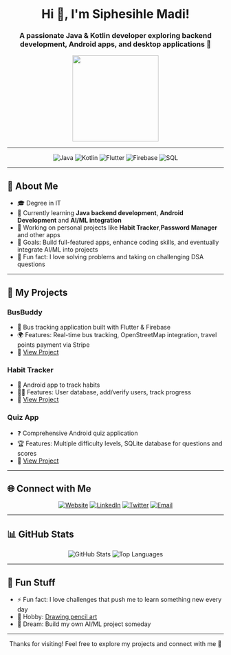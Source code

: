 <!-- ================== HEADER ================== -->
<h1 align="center">Hi 👋, I'm Siphesihle Madi!</h1>
<h3 align="center">A passionate Java & Kotlin developer exploring backend development, Android apps, and desktop applications 🚀</h3>

<p align="center">
  <img src="https://media.giphy.com/media/26ufdipQqU2lhNA4g/giphy.gif" width="200"/>
</p>

---

<!-- ================== BADGES ================== -->
<p align="center">
  <img alt="Java" src="https://img.shields.io/badge/Java-ED8B00?style=for-the-badge&logo=java&logoColor=white">
  <img alt="Kotlin" src="https://img.shields.io/badge/Kotlin-7F52FF?style=for-the-badge&logo=kotlin&logoColor=white">
  <img alt="Flutter" src="https://img.shields.io/badge/Flutter-02569B?style=for-the-badge&logo=flutter&logoColor=white">
  <img alt="Firebase" src="https://img.shields.io/badge/Firebase-FFCA28?style=for-the-badge&logo=firebase&logoColor=black">
  <img alt="SQL" src="https://img.shields.io/badge/SQL-4479A1?style=for-the-badge&logo=postgresql&logoColor=white">
</p>

---

## 🧰 About Me
- 🎓 Degree in IT  
- 🌱 Currently learning **Java backend development**, **Android Development** and **AI/ML integration**  
- 🔭 Working on personal projects like **Habit Tracker**,**Password Manager** and other apps  
- 🎯 Goals: Build full-featured apps, enhance coding skills, and eventually integrate AI/ML into projects  
- 🧩 Fun fact: I love solving problems and taking on challenging DSA questions  

---

## 🚀 My Projects

### **BusBuddy**
- 🚌 Bus tracking application built with Flutter & Firebase  
- 🌍 Features: Real-time bus tracking, OpenStreetMap integration, travel points payment via Stripe  
- 🔗 [View Project](#)

### **Habit Tracker**
- 📆 Android app to track habits  
- 🧑‍💻 Features: User database, add/verify users, track progress  
- 🔗 [View Project](#)

### **Quiz App**
- ❓ Comprehensive Android quiz application  
- 🏆 Features: Multiple difficulty levels, SQLite database for questions and scores  
- 🔗 [View Project](#)

---

## 🌐 Connect with Me
<p align="center">
  <a href="#"><img alt="Website" src="https://img.shields.io/badge/Portfolio-1DA1F2?style=for-the-badge&logo=google-chrome&logoColor=white"></a>
  <a href="#"><img alt="LinkedIn" src="https://img.shields.io/badge/LinkedIn-0A66C2?style=for-the-badge&logo=linkedin&logoColor=white"></a>
  <a href="#"><img alt="Twitter" src="https://img.shields.io/badge/Twitter-1DA1F2?style=for-the-badge&logo=twitter&logoColor=white"></a>
  <a href="mailto:youremail@example.com"><img alt="Email" src="https://img.shields.io/badge/Email-D14836?style=for-the-badge&logo=gmail&logoColor=white"></a>
</p>

---

## 📊 GitHub Stats
<p align="center">
  <img src="https://github-readme-stats.vercel.app/api?username=YourGitHubUsername&show_icons=true&theme=radical" alt="GitHub Stats">
  <img src="https://github-readme-stats.vercel.app/api/top-langs/?username=YourGitHubUsername&layout=compact&theme=radical" alt="Top Languages">
</p>

---

## 🎉 Fun Stuff
- ⚡ Fun fact: I love challenges that push me to learn something new every day  
- 🎨 Hobby: [Drawing pencil art](https://www.instagram.com/siph.esihle173/)  
- 🤖 Dream: Build my own AI/ML project someday  

---

<p align="center">Thanks for visiting! Feel free to explore my projects and connect with me 🚀</p>

